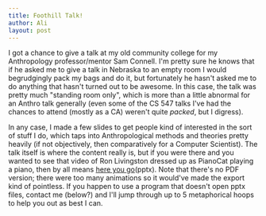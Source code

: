 ```yaml
---
title: Foothill Talk!
author: Ali
layout: post
---
```

I got a chance to give a talk at my old community college for my Anthropology professor/mentor Sam Connell. I'm pretty sure he knows that if he asked me to give a talk in Nebraska to an empty room I would begrudgingly pack my bags and do it, but fortunately he hasn't asked me to do anything that hasn't turned out to be awesome. In this case, the talk was pretty much "standing room only", which is more than a little abnormal for an Anthro talk generally (even some of the CS 547 talks I've had the chances to attend (mostly as a CA) weren't quite *packed*, but I digress).

In any case, I made a few slides to get people kind of interested in the sort of stuff I do, which taps into Anthropological methods and theories pretty heavily (if not objectively, then comparatively for a Computer Scientist). The talk itself is where the content really is, but if you were there and you wanted to see that video of Ron Livingston dressed up as PianoCat playing a piano, then by all means [here you go][presentation](pptx). Note that there's no PDF version; there were too many animations so it would've made the export kind of pointless. If you happen to use a program that doesn't open pptx files, contact me (below?) and I'll jump through up to 5 metaphorical hoops to help you out as best I can.

[presentation]: /presentations/FoothillTalk.pptx